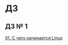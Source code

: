 # ДЗ
## ДЗ № 1
<a href ="https://github.com/Makiaveli/homework/blob/main/1/README.md">01. С чего начинается Linux</a>
